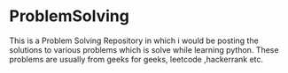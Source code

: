 # ProblemSolving
This is a Problem Solving Repository in which i would be posting the solutions to various problems which is solve while learning python.
These problems are usually from geeks for geeks, leetcode ,hackerrank etc.
